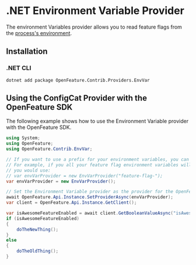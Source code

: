 # .NET Environment Variable Provider

The environment Variables provider allows you to read feature flags from the [process's environment](https://en.wikipedia.org/wiki/Environment_variable).

## Installation

### .NET CLI

```shell
dotnet add package OpenFeature.Contrib.Providers.EnvVar
```

## Using the ConfigCat Provider with the OpenFeature SDK

The following example shows how to use the Environment Variable provider with the OpenFeature SDK.

```csharp
using System;
using OpenFeature;
using OpenFeature.Contrib.EnvVar;

// If you want to use a prefix for your environment variables, you can supply it in the constructor below.
// For example, if you all your feature flag environment variables will be prefixed with feature-flag- then 
// you would use:
// var envVarProvider = new EnvVarProvider("feature-flag-");
var envVarProvider = new EnvVarProvider();

// Set the Environment Variable provider as the provider for the OpenFeature SDK
await OpenFeature.Api.Instance.SetProviderAsync(envVarProvider);
var client = OpenFeature.Api.Instance.GetClient();

var isAwesomeFeatureEnabled = await client.GetBooleanValueAsync("isAwesomeFeatureEnabled", false);
if (isAwesomeFeatureEnabled)
{
    doTheNewThing();
}
else
{
    doTheOldThing();
}
```
